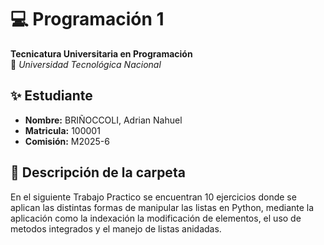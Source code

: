 # 💻 Programación 1  
**Tecnicatura Universitaria en Programación**  
📍 *Universidad Tecnológica Nacional*  

## ✨ Estudiante  
- **Nombre:** BRIÑOCCOLI, Adrian Nahuel
- **Matricula:** 100001
- **Comisión:** M2025-6

## 📂 Descripción de la carpeta

En el siguiente Trabajo Practico se encuentran 10 ejercicios donde se aplican las distintas formas de manipular las listas en Python, mediante la aplicación como la indexación
la modificación de elementos, el uso de metodos integrados y el manejo de listas anidadas.
